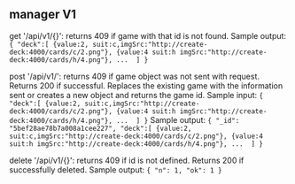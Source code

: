 manager V1
--------------

get '/api/v1/{}':
    returns 409 if game with that id is not found. 
    Sample output:
    ```
        {
            "deck":[
                {value:2, suit:c,imgSrc:"http://create-deck:4000/cards/c/2.png"},
                {value:4 suit:h imgSrc:"http://create-deck:4000/cards/h/4.png"},
                ... 
            ]
        }
    ```

post '/api/v1/':
    returns 409 if game object was not sent with request. Returns 200 if successful. Replaces the existing game with the information sent or creates a new object and returns the game id.
    Sample input:
    ```
        {
            "deck":[
                {value:2, suit:c,imgSrc:"http://create-deck:4000/cards/c/2.png"},
                {value:4 suit:h imgSrc:"http://create-deck:4000/cards/h/4.png"},
                ... 
            ]
        }
    ```
    Sample output:
    ```
        {
            "_id": "5bef28ae78b7a008a1cee227",
            "deck":[
                {value:2, suit:c,imgSrc:"http://create-deck:4000/cards/c/2.png"},
                {value:4 suit:h imgSrc:"http://create-deck:4000/cards/h/4.png"},
                ... 
            ]
        }
    ```

delete '/api/v1/{}':
    returns 409 if id is not defined. Returns 200 if successfully deleted.
    Sample output:
    ```
        {
            "n": 1,
            "ok": 1
        }
    ```